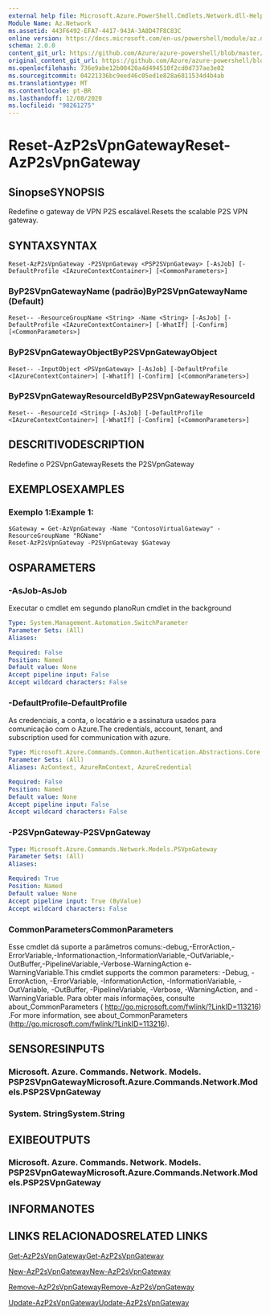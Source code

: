 ```yaml
---
external help file: Microsoft.Azure.PowerShell.Cmdlets.Network.dll-Help.xml
Module Name: Az.Network
ms.assetid: 443F6492-EFA7-4417-943A-3A8D47F8C83C
online version: https://docs.microsoft.com/en-us/powershell/module/az.network/reset-azp2svpngateway
schema: 2.0.0
content_git_url: https://github.com/Azure/azure-powershell/blob/master/src/Network/Network/help/Reset-AzP2sVpnGateway.md
original_content_git_url: https://github.com/Azure/azure-powershell/blob/master/src/Network/Network/help/Reset-AzP2sVpnGateway.md
ms.openlocfilehash: 736e9abe12b00420a4d494510f2cd0d737ae3e02
ms.sourcegitcommit: 04221336bc9eed46c05ed1e828a6811534d4b4ab
ms.translationtype: MT
ms.contentlocale: pt-BR
ms.lasthandoff: 12/08/2020
ms.locfileid: "98261275"
---
```

# <span data-ttu-id="50e9b-101">Reset-AzP2sVpnGateway</span><span class="sxs-lookup"><span data-stu-id="50e9b-101">Reset-AzP2sVpnGateway</span></span>

## <span data-ttu-id="50e9b-102">Sinopse</span><span class="sxs-lookup"><span data-stu-id="50e9b-102">SYNOPSIS</span></span>
<span data-ttu-id="50e9b-103">Redefine o gateway de VPN P2S escalável.</span><span class="sxs-lookup"><span data-stu-id="50e9b-103">Resets the scalable P2S VPN gateway.</span></span>

## <span data-ttu-id="50e9b-104">SYNTAX</span><span class="sxs-lookup"><span data-stu-id="50e9b-104">SYNTAX</span></span>

```
Reset-AzP2sVpnGateway -P2SVpnGateway <PSP2SVpnGateway> [-AsJob] [-DefaultProfile <IAzureContextContainer>] [<CommonParameters>]
```

### <span data-ttu-id="50e9b-105">ByP2SVpnGatewayName (padrão)</span><span class="sxs-lookup"><span data-stu-id="50e9b-105">ByP2SVpnGatewayName (Default)</span></span>
```
Reset-- -ResourceGroupName <String> -Name <String> [-AsJob] [-DefaultProfile <IAzureContextContainer>] [-WhatIf] [-Confirm] [<CommonParameters>]
```

### <span data-ttu-id="50e9b-106">ByP2SVpnGatewayObject</span><span class="sxs-lookup"><span data-stu-id="50e9b-106">ByP2SVpnGatewayObject</span></span>
```
Reset-- -InputObject <PSVpnGateway> [-AsJob] [-DefaultProfile <IAzureContextContainer>] [-WhatIf] [-Confirm] [<CommonParameters>]
```

### <span data-ttu-id="50e9b-107">ByP2SVpnGatewayResourceId</span><span class="sxs-lookup"><span data-stu-id="50e9b-107">ByP2SVpnGatewayResourceId</span></span>
```
Reset-- -ResourceId <String> [-AsJob] [-DefaultProfile <IAzureContextContainer>] [-WhatIf] [-Confirm] [<CommonParameters>]
```

## <span data-ttu-id="50e9b-108">DESCRITIVO</span><span class="sxs-lookup"><span data-stu-id="50e9b-108">DESCRIPTION</span></span>
<span data-ttu-id="50e9b-109">Redefine o P2SVpnGateway</span><span class="sxs-lookup"><span data-stu-id="50e9b-109">Resets the P2SVpnGateway</span></span>

## <span data-ttu-id="50e9b-110">EXEMPLOS</span><span class="sxs-lookup"><span data-stu-id="50e9b-110">EXAMPLES</span></span>

### <span data-ttu-id="50e9b-111">Exemplo 1:</span><span class="sxs-lookup"><span data-stu-id="50e9b-111">Example 1:</span></span>
```
$Gateway = Get-AzVpnGateway -Name "ContosoVirtualGateway" -ResourceGroupName "RGName"
Reset-AzP2sVpnGateway -P2SVpnGateway $Gateway
```

## <span data-ttu-id="50e9b-112">OS</span><span class="sxs-lookup"><span data-stu-id="50e9b-112">PARAMETERS</span></span>

### <span data-ttu-id="50e9b-113">-AsJob</span><span class="sxs-lookup"><span data-stu-id="50e9b-113">-AsJob</span></span>
<span data-ttu-id="50e9b-114">Executar o cmdlet em segundo plano</span><span class="sxs-lookup"><span data-stu-id="50e9b-114">Run cmdlet in the background</span></span>

```yaml
Type: System.Management.Automation.SwitchParameter
Parameter Sets: (All)
Aliases:

Required: False
Position: Named
Default value: None
Accept pipeline input: False
Accept wildcard characters: False
```

### <span data-ttu-id="50e9b-115">-DefaultProfile</span><span class="sxs-lookup"><span data-stu-id="50e9b-115">-DefaultProfile</span></span>
<span data-ttu-id="50e9b-116">As credenciais, a conta, o locatário e a assinatura usados para comunicação com o Azure.</span><span class="sxs-lookup"><span data-stu-id="50e9b-116">The credentials, account, tenant, and subscription used for communication with azure.</span></span>

```yaml
Type: Microsoft.Azure.Commands.Common.Authentication.Abstractions.Core.IAzureContextContainer
Parameter Sets: (All)
Aliases: AzContext, AzureRmContext, AzureCredential

Required: False
Position: Named
Default value: None
Accept pipeline input: False
Accept wildcard characters: False
```

### <span data-ttu-id="50e9b-117">-P2SVpnGateway</span><span class="sxs-lookup"><span data-stu-id="50e9b-117">-P2SVpnGateway</span></span>
```yaml
Type: Microsoft.Azure.Commands.Network.Models.PSVpnGateway
Parameter Sets: (All)
Aliases:

Required: True
Position: Named
Default value: None
Accept pipeline input: True (ByValue)
Accept wildcard characters: False
```

### <span data-ttu-id="50e9b-118">CommonParameters</span><span class="sxs-lookup"><span data-stu-id="50e9b-118">CommonParameters</span></span>
<span data-ttu-id="50e9b-119">Esse cmdlet dá suporte a parâmetros comuns:-debug,-ErrorAction,-ErrorVariable,-Informationaction,-InformationVariable,-OutVariable,-OutBuffer,-PipelineVariable,-Verbose-WarningAction e-WarningVariable.</span><span class="sxs-lookup"><span data-stu-id="50e9b-119">This cmdlet supports the common parameters: -Debug, -ErrorAction, -ErrorVariable, -InformationAction, -InformationVariable, -OutVariable, -OutBuffer, -PipelineVariable, -Verbose, -WarningAction, and -WarningVariable.</span></span> <span data-ttu-id="50e9b-120">Para obter mais informações, consulte about_CommonParameters ( http://go.microsoft.com/fwlink/?LinkID=113216) .</span><span class="sxs-lookup"><span data-stu-id="50e9b-120">For more information, see about_CommonParameters (http://go.microsoft.com/fwlink/?LinkID=113216).</span></span>

## <span data-ttu-id="50e9b-121">SENSORES</span><span class="sxs-lookup"><span data-stu-id="50e9b-121">INPUTS</span></span>

### <span data-ttu-id="50e9b-122">Microsoft. Azure. Commands. Network. Models. PSP2SVpnGateway</span><span class="sxs-lookup"><span data-stu-id="50e9b-122">Microsoft.Azure.Commands.Network.Models.PSP2SVpnGateway</span></span>

### <span data-ttu-id="50e9b-123">System. String</span><span class="sxs-lookup"><span data-stu-id="50e9b-123">System.String</span></span>

## <span data-ttu-id="50e9b-124">EXIBE</span><span class="sxs-lookup"><span data-stu-id="50e9b-124">OUTPUTS</span></span>

### <span data-ttu-id="50e9b-125">Microsoft. Azure. Commands. Network. Models. PSP2SVpnGateway</span><span class="sxs-lookup"><span data-stu-id="50e9b-125">Microsoft.Azure.Commands.Network.Models.PSP2SVpnGateway</span></span>

## <span data-ttu-id="50e9b-126">INFORMA</span><span class="sxs-lookup"><span data-stu-id="50e9b-126">NOTES</span></span>

## <span data-ttu-id="50e9b-127">LINKS RELACIONADOS</span><span class="sxs-lookup"><span data-stu-id="50e9b-127">RELATED LINKS</span></span>

[<span data-ttu-id="50e9b-128">Get-AzP2sVpnGateway</span><span class="sxs-lookup"><span data-stu-id="50e9b-128">Get-AzP2sVpnGateway</span></span>](./Get-AzP2sVpnGateway.md)

[<span data-ttu-id="50e9b-129">New-AzP2sVpnGateway</span><span class="sxs-lookup"><span data-stu-id="50e9b-129">New-AzP2sVpnGateway</span></span>](./New-AzP2sVpnGateway.md)

[<span data-ttu-id="50e9b-130">Remove-AzP2sVpnGateway</span><span class="sxs-lookup"><span data-stu-id="50e9b-130">Remove-AzP2sVpnGateway</span></span>](./Remove-AzP2sVpnGateway.md)

[<span data-ttu-id="50e9b-131">Update-AzP2sVpnGateway</span><span class="sxs-lookup"><span data-stu-id="50e9b-131">Update-AzP2sVpnGateway</span></span>](./Update-AzP2sVpnGateway.md)
